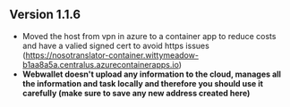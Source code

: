 ## Version 1.1.6
- Moved the host from vpn in azure to a container app to reduce costs and have a valied signed cert to avoid https issues (https://nosotranslator-container.wittymeadow-b1aa8a5a.centralus.azurecontainerapps.io)
- **Webwallet doesn't upload any information to the cloud, manages all the information and task locally and therefore you should use it carefully (make sure to save any new address created here)**